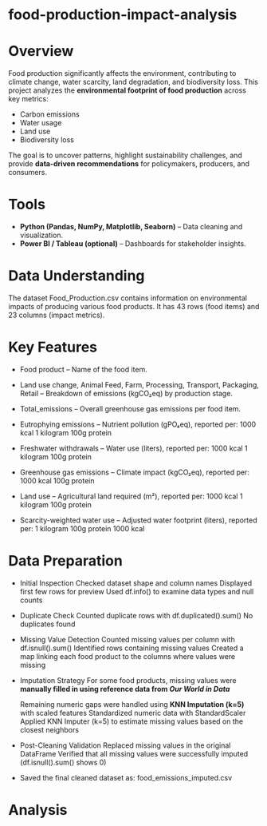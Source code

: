 # food-production-impact-analysis
# Overview  
Food production significantly affects the environment, contributing to climate change, water scarcity, land degradation, and biodiversity loss. This project analyzes the **environmental footprint of food production** across key metrics:  
- Carbon emissions  
- Water usage  
- Land use  
- Biodiversity loss  

The goal is to uncover patterns, highlight sustainability challenges, and provide **data-driven recommendations** for policymakers, producers, and consumers.  

# Tools  
- **Python (Pandas, NumPy, Matplotlib, Seaborn)** – Data cleaning and visualization.   
- **Power BI / Tableau (optional)** – Dashboards for stakeholder insights.  

# Data Understanding  
The dataset Food_Production.csv contains information on environmental impacts of producing various food products. It has 43 rows (food items) and 23 columns (impact metrics). 

# Key Features 
- Food product – Name of the food item.

- Land use change, Animal Feed, Farm, Processing, Transport, Packaging, Retail – Breakdown of emissions (kgCO₂eq) by production stage.

- Total_emissions – Overall greenhouse gas emissions per food item.

- Eutrophying emissions – Nutrient pollution (gPO₄eq), reported per:
1000 kcal
1 kilogram
100g protein

- Freshwater withdrawals – Water use (liters), reported per:
1000 kcal
1 kilogram
100g protein

- Greenhouse gas emissions – Climate impact (kgCO₂eq), reported per:
1000 kcal
100g protein

- Land use – Agricultural land required (m²), reported per:
1000 kcal
1 kilogram
100g protein

- Scarcity-weighted water use – Adjusted water footprint (liters), reported per:
1 kilogram
100g protein
1000 kcal

# Data Preparation
- Initial Inspection
Checked dataset shape and column names
Displayed first few rows for preview
Used df.info() to examine data types and null counts

- Duplicate Check
Counted duplicate rows with df.duplicated().sum()
No duplicates found

- Missing Value Detection
Counted missing values per column with df.isnull().sum()
Identified rows containing missing values
Created a map linking each food product to the columns where values were missing

- Imputation Strategy
  For some food products, missing values were **manually filled in using reference data from *Our World in Data***

  Remaining numeric gaps were handled using **KNN Imputation (k=5)** with scaled features
Standardized numeric data with StandardScaler
Applied KNN Imputer (k=5) to estimate missing values based on the closest neighbors

- Post-Cleaning Validation
Replaced missing values in the original DataFrame
Verified that all missing values were successfully imputed (df.isnull().sum() shows 0)

- Saved the final cleaned dataset as:
food_emissions_imputed.csv



# Analysis
